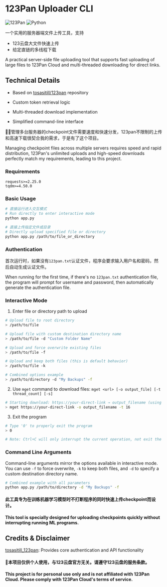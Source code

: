 # 123Pan Uploader CLI

![123Pan](https://img.shields.io/badge/123Pan-Cloud-blue)
![Python](https://img.shields.io/badge/Python-3.6+-green)


一个实用的服务器端文件上传工具，支持
- 123云盘大文件快速上传
- 给定直链的多线程下载

A practical server-side file uploading tool that supports fast uploading of large files to 123Pan Cloud and multi-threaded downloading for direct links.


## Technical Details

- Based on [tosasitill/123pan](https://github.com/tosasitill/123pan) repository

- Custom token retrieval logic

- Multi-threaded download implementation

- Simplified command-line interface


🤗🤗管理多台服务器的checkpoint文件需要速度和快速分发，123pan不限制的上传和高速下载很契合我的需求，于是有了这个项目。

Managing checkpoint files across multiple servers requires speed and rapid distribution, 123Pan's unlimited uploads and high-speed downloads perfectly match my requirements, leading to this project.

### Requirements

```
requests>=2.25.0
tqdm>=4.50.0
```

### Basic Usage

```bash
# 直接运行进入交互模式
# Run directly to enter interactive mode
python app.py

# 直接上传指定文件或目录
# Directly upload specified file or directory
python app.py /path/to/file_or_directory
```

### Authentication

首次运行时，如果没有`123pan.txt`认证文件，程序会要求输入用户名和密码，然后自动生成认证文件。

When running for the first time, if there's no `123pan.txt` authentication file, the program will prompt for username and password, then automatically generate the authentication file.

### Interactive Mode

1. Enter file or directory path to upload
```bash
# Upload file to root directory
> /path/to/file

# Upload file with custom destination directory name
> /path/to/file -d "Custom Folder Name"

# Upload and force overwrite existing files
> /path/to/file -f

# Upload and keep both files (this is default behavior)
> /path/to/file -k

# Combined options example
> /path/to/directory -d "My Backups" -f
```
2. Use `mget` command to download files: `mget <url> [-o output_file] [-t thread_count] [-s]`
```bash
# Starting download: https://your-direct-link → output_filename (using 16 threads)
> mget https://your-direct-link -o output_filename -t 16
```
3. Exit the program
```bash
# Type '0' to properly exit the program
> 0

# Note: Ctrl+C will only interrupt the current operation, not exit the program
```

### Command Line Arguments

Command-line arguments mirror the options available in interactive mode. You can use `-f` to force overwrite, `-k` to keep both files, and `-d` to specify a custom destination directory name.

```bash
# Combined example with all parameters
python app.py /path/to/directory -d "My Backups" -f
```


#### 此工具专为在训练机器学习模型时不打断程序的同时快速上传checkpoint而设计。

#### This tool is specially designed for uploading checkpoints quickly without interrupting running ML programs.

## Credits & Disclaimer

[tosasitill_123pan](https://github.com/tosasitill/123pan): Provides core authentication and API functionality

#### 🤔本项目仅供个人使用，与123云盘官方无关。请遵守123云盘的服务条款。

#### This project is for personal use only and is not affiliated with 123Pan Cloud. Please comply with 123Pan Cloud's terms of service.